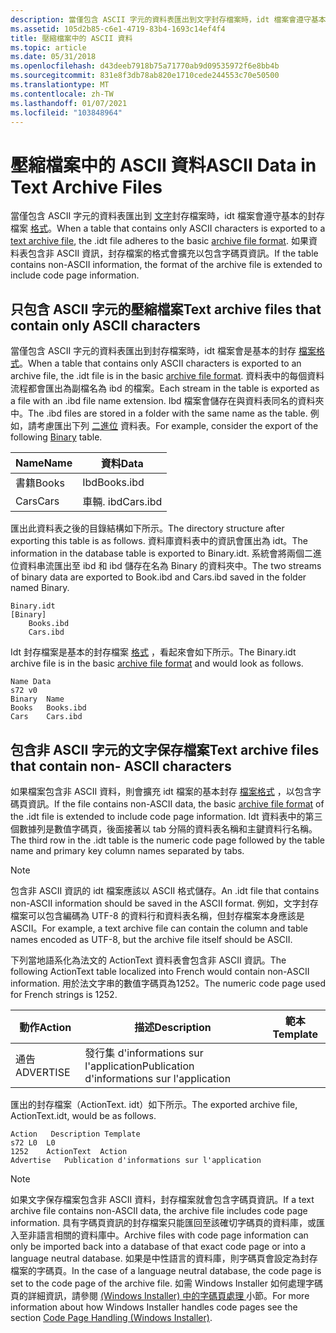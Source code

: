 ```yaml
---
description: 當僅包含 ASCII 字元的資料表匯出到文字封存檔案時，idt 檔案會遵守基本的封存檔案格式。
ms.assetid: 105d2b85-c6e1-4719-83b4-1693c14ef4f4
title: 壓縮檔案中的 ASCII 資料
ms.topic: article
ms.date: 05/31/2018
ms.openlocfilehash: d43deeb7918b75a71770ab9d09535972f6e8bb4b
ms.sourcegitcommit: 831e8f3db78ab820e1710cede244553c70e50500
ms.translationtype: MT
ms.contentlocale: zh-TW
ms.lasthandoff: 01/07/2021
ms.locfileid: "103848964"
---
```

# <a name="ascii-data-in-text-archive-files"></a><span data-ttu-id="ffda2-103">壓縮檔案中的 ASCII 資料</span><span class="sxs-lookup"><span data-stu-id="ffda2-103">ASCII Data in Text Archive Files</span></span>

<span data-ttu-id="ffda2-104">當僅包含 ASCII 字元的資料表匯出到 [文字](text-archive-files.md)封存檔案時，idt 檔案會遵守基本的封存檔案 [格式](archive-file-format.md)。</span><span class="sxs-lookup"><span data-stu-id="ffda2-104">When a table that contains only ASCII characters is exported to a [text archive file](text-archive-files.md), the .idt file adheres to the basic [archive file format](archive-file-format.md).</span></span> <span data-ttu-id="ffda2-105">如果資料表包含非 ASCII 資訊，封存檔案的格式會擴充以包含字碼頁資訊。</span><span class="sxs-lookup"><span data-stu-id="ffda2-105">If the table contains non-ASCII information, the format of the archive file is extended to include code page information.</span></span>

## <a name="text-archive-files-that-contain-only-ascii-characters"></a><span data-ttu-id="ffda2-106">只包含 ASCII 字元的壓縮檔案</span><span class="sxs-lookup"><span data-stu-id="ffda2-106">Text archive files that contain only ASCII characters</span></span>

<span data-ttu-id="ffda2-107">當僅包含 ASCII 字元的資料表匯出到封存檔案時，idt 檔案會是基本的封存 [檔案格式](archive-file-format.md)。</span><span class="sxs-lookup"><span data-stu-id="ffda2-107">When a table that contains only ASCII characters is exported to an archive file, the .idt file is in the basic [archive file format](archive-file-format.md).</span></span> <span data-ttu-id="ffda2-108">資料表中的每個資料流程都會匯出為副檔名為 ibd 的檔案。</span><span class="sxs-lookup"><span data-stu-id="ffda2-108">Each stream in the table is exported as a file with an .ibd file name extension.</span></span> <span data-ttu-id="ffda2-109">Ibd 檔案會儲存在與資料表同名的資料夾中。</span><span class="sxs-lookup"><span data-stu-id="ffda2-109">The .ibd files are stored in a folder with the same name as the table.</span></span> <span data-ttu-id="ffda2-110">例如，請考慮匯出下列 [二進位](binary-table.md) 資料表。</span><span class="sxs-lookup"><span data-stu-id="ffda2-110">For example, consider the export of the following [Binary](binary-table.md) table.</span></span>



| <span data-ttu-id="ffda2-111">Name</span><span class="sxs-lookup"><span data-stu-id="ffda2-111">Name</span></span>  | <span data-ttu-id="ffda2-112">資料</span><span class="sxs-lookup"><span data-stu-id="ffda2-112">Data</span></span>      |
|-------|-----------|
| <span data-ttu-id="ffda2-113">書籍</span><span class="sxs-lookup"><span data-stu-id="ffda2-113">Books</span></span> | <span data-ttu-id="ffda2-114">Ibd</span><span class="sxs-lookup"><span data-stu-id="ffda2-114">Books.ibd</span></span> |
| <span data-ttu-id="ffda2-115">Cars</span><span class="sxs-lookup"><span data-stu-id="ffda2-115">Cars</span></span>  | <span data-ttu-id="ffda2-116">車輛. ibd</span><span class="sxs-lookup"><span data-stu-id="ffda2-116">Cars.ibd</span></span>  |



 

<span data-ttu-id="ffda2-117">匯出此資料表之後的目錄結構如下所示。</span><span class="sxs-lookup"><span data-stu-id="ffda2-117">The directory structure after exporting this table is as follows.</span></span> <span data-ttu-id="ffda2-118">資料庫資料表中的資訊會匯出為 idt。</span><span class="sxs-lookup"><span data-stu-id="ffda2-118">The information in the database table is exported to Binary.idt.</span></span> <span data-ttu-id="ffda2-119">系統會將兩個二進位資料串流匯出至 ibd 和 ibd 儲存在名為 Binary 的資料夾中。</span><span class="sxs-lookup"><span data-stu-id="ffda2-119">The two streams of binary data are exported to Book.ibd and Cars.ibd saved in the folder named Binary.</span></span>

``` syntax
Binary.idt
[Binary]
    Books.ibd
    Cars.ibd
```

<span data-ttu-id="ffda2-120">Idt 封存檔案是基本的封存檔案 [格式](archive-file-format.md) ，看起來會如下所示。</span><span class="sxs-lookup"><span data-stu-id="ffda2-120">The Binary.idt archive file is in the basic [archive file format](archive-file-format.md) and would look as follows.</span></span>

``` syntax
Name Data
s72 v0
Binary  Name
Books   Books.ibd
Cars    Cars.ibd
```

## <a name="text-archive-files-that-contain-non--ascii-characters"></a><span data-ttu-id="ffda2-121">包含非 ASCII 字元的文字保存檔案</span><span class="sxs-lookup"><span data-stu-id="ffda2-121">Text archive files that contain non- ASCII characters</span></span>

<span data-ttu-id="ffda2-122">如果檔案包含非 ASCII 資料，則會擴充 idt 檔案的基本封存 [檔案格式](archive-file-format.md) ，以包含字碼頁資訊。</span><span class="sxs-lookup"><span data-stu-id="ffda2-122">If the file contains non-ASCII data, the basic [archive file format](archive-file-format.md) of the .idt file is extended to include code page information.</span></span> <span data-ttu-id="ffda2-123">Idt 資料表中的第三個數據列是數值字碼頁，後面接著以 tab 分隔的資料表名稱和主鍵資料行名稱。</span><span class="sxs-lookup"><span data-stu-id="ffda2-123">The third row in the .idt table is the numeric code page followed by the table name and primary key column names separated by tabs.</span></span>

> [!Note]  
> <span data-ttu-id="ffda2-124">包含非 ASCII 資訊的 idt 檔案應該以 ASCII 格式儲存。</span><span class="sxs-lookup"><span data-stu-id="ffda2-124">An .idt file that contains non-ASCII information should be saved in the ASCII format.</span></span> <span data-ttu-id="ffda2-125">例如，文字封存檔案可以包含編碼為 UTF-8 的資料行和資料表名稱，但封存檔案本身應該是 ASCII。</span><span class="sxs-lookup"><span data-stu-id="ffda2-125">For example, a text archive file can contain the column and table names encoded as UTF-8, but the archive file itself should be ASCII.</span></span>

 

<span data-ttu-id="ffda2-126">下列當地語系化為法文的 ActionText 資料表會包含非 ASCII 資訊。</span><span class="sxs-lookup"><span data-stu-id="ffda2-126">The following ActionText table localized into French would contain non-ASCII information.</span></span> <span data-ttu-id="ffda2-127">用於法文字串的數值字碼頁為1252。</span><span class="sxs-lookup"><span data-stu-id="ffda2-127">The numeric code page used for French strings is 1252.</span></span>



| <span data-ttu-id="ffda2-128">動作</span><span class="sxs-lookup"><span data-stu-id="ffda2-128">Action</span></span>    | <span data-ttu-id="ffda2-129">描述</span><span class="sxs-lookup"><span data-stu-id="ffda2-129">Description</span></span>                                  | <span data-ttu-id="ffda2-130">範本</span><span class="sxs-lookup"><span data-stu-id="ffda2-130">Template</span></span> |
|-----------|----------------------------------------------|----------|
| <span data-ttu-id="ffda2-131">通告</span><span class="sxs-lookup"><span data-stu-id="ffda2-131">ADVERTISE</span></span> | <span data-ttu-id="ffda2-132">發行集 d'informations sur l'application</span><span class="sxs-lookup"><span data-stu-id="ffda2-132">Publication d'informations sur l'application</span></span> |          |



 

<span data-ttu-id="ffda2-133">匯出的封存檔案（ActionText. idt）如下所示。</span><span class="sxs-lookup"><span data-stu-id="ffda2-133">The exported archive file, ActionText.idt, would be as follows.</span></span>

``` syntax
Action   Description Template
s72 L0  L0
1252    ActionText  Action
Advertise   Publication d'informations sur l'application
```

> [!Note]  
> <span data-ttu-id="ffda2-134">如果文字保存檔案包含非 ASCII 資料，封存檔案就會包含字碼頁資訊。</span><span class="sxs-lookup"><span data-stu-id="ffda2-134">If a text archive file contains non-ASCII data, the archive file includes code page information.</span></span> <span data-ttu-id="ffda2-135">具有字碼頁資訊的封存檔案只能匯回至該確切字碼頁的資料庫，或匯入至非語言相關的資料庫中。</span><span class="sxs-lookup"><span data-stu-id="ffda2-135">Archive files with code page information can only be imported back into a database of that exact code page or into a language neutral database.</span></span> <span data-ttu-id="ffda2-136">如果是中性語言的資料庫，則字碼頁會設定為封存檔案的字碼頁。</span><span class="sxs-lookup"><span data-stu-id="ffda2-136">In the case of a language neutral database, the code page is set to the code page of the archive file.</span></span> <span data-ttu-id="ffda2-137">如需 Windows Installer 如何處理字碼頁的詳細資訊，請參閱 [ (Windows Installer) 中的字碼頁處理 ](code-page-handling-windows-installer-.md)小節。</span><span class="sxs-lookup"><span data-stu-id="ffda2-137">For more information about how Windows Installer handles code pages see the section [Code Page Handling (Windows Installer)](code-page-handling-windows-installer-.md).</span></span>

 

 

 



